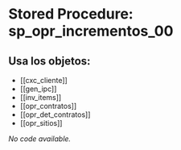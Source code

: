 # Stored Procedure: sp_opr_incrementos_00

## Usa los objetos:
- [[cxc_cliente]]
- [[gen_ipc]]
- [[inv_items]]
- [[opr_contratos]]
- [[opr_det_contratos]]
- [[opr_sitios]]

*No code available.*
